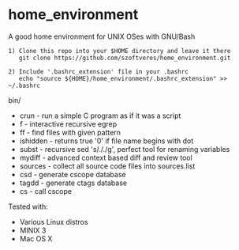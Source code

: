 # home_environment
A good home environment for UNIX OSes with GNU/Bash

    1) Clone this repo into your $HOME directory and leave it there
       git clone https://github.com/szoftveres/home_environment.git

    2) Include '.bashrc_extension' file in your .bashrc
       echo "source ${HOME}/home_environment/.bashrc_extension" >> ~/.bashrc

bin/
 * crun - run a simple C program as if it was a script
 * f - interactive recursive egrep
 * ff - find files with given pattern
 * ishidden - returns true '0' if file name begins with dot
 * subst - recursive sed 's/././g', perfect tool for renaming variables
 * mydiff - advanced context based diff and review tool
 * sources - collect all source code files into sources.list
 * csd - generate cscope database
 * tagdd - generate ctags database
 * cs - call cscope

Tested with:
 * Various Linux distros
 * MINIX 3
 * Mac OS X

